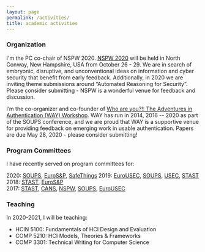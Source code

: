 ```yaml
---
layout: page
permalink: /activities/
title: academic activities
---
```


### Organization

I'm the PC co-chair of NSPW 2020. [NSPW 2020](http://www.nspw.org) will be held in North Conway, New Hampshire, USA from October 26 - 29. We are in search of embryonic, disruptive, and unconventional ideas on information and cyber security that benefit from early feedback. Additionally, in 2020 we are inviting theme submissions around “Automated Reasoning for Security”. Please consider submitting - NSPW is a wonderful venue for feedback and discussion.

I’m the co-organizer and co-founder of [Who are you?!: The Adventures in Authentication (WAY) Workshop](http://way-workshop.org). WAY has run in 2014, 2016 -- 2020 as part of the SOUPS conference, and we are proud that WAY is a supportive venue for providing feedback on emerging work in usable authentication. Papers are due May 28, 2020 - please consider submitting!


### Program Committees

I have recently served on program committees for: 

2020: [SOUPS](https://www.usenix.org/conference/soups2020), [EuroS&P](https://www.ieee-security.org/TC/EuroSP2020/), [SafeThings](https://www.ieee-security.org/TC/SPW2020/SafeThings/#accepted)
2019: [EuroUSEC](https://eusec.cs.uchicago.edu/), [SOUPS](https://www.usenix.org/conference/soups2019), [USEC](https://www.ndss-symposium.org/ndss2019/cfp-usec-2019/), [STAST](http://stast.uni.lu/) 
2018: [STAST](http://stast.uni.lu/), [EuroS&P](https://www.ieee-security.org/TC/EuroSP2018/)  
2017: [STAST](http://stast.uni.lu/), [CANS](http://crypto.ie.cuhk.edu.hk/cans17/), [NSPW](https://www.nspw.org/2017), [SOUPS](https://www.usenix.org/conference/soups2017), [EuroUSEC](https://usec.cispa.uni-saarland.de/eurousec17/)


### Teaching

In 2020-2021, I will be teaching: 

- HCIN 5100: Fundamentals of HCI Design and Evaluation
- COMP 5210: HCI Models, Theories & Frameworks
- COMP 3301: Technical Writing for Computer Science
